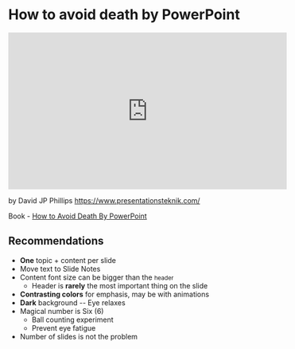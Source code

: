 # How to avoid death by PowerPoint

<iframe width="560" height="315" src="https://www.youtube.com/embed/Iwpi1Lm6dFo" frameborder="0" allow="accelerometer; autoplay; encrypted-media; gyroscope; picture-in-picture" allowfullscreen></iframe>

by David JP Phillips <https://www.presentationsteknik.com/>

Book - [How to Avoid Death By PowerPoint](https://www.amazon.com/Avoid-Death-PowerPoint-David-Phillips/dp/9995701111)

## Recommendations

- **One** topic + content per slide
- Move text to Slide Notes
- Content font size can be bigger than the <small>header</small>
  - Header is **rarely** the most important thing on the slide
- **Contrasting colors** for emphasis, may be with animations
- **Dark** background -- Eye relaxes
- Magical number is Six (6)
  - Ball counting experiment
  - Prevent eye fatigue
- Number of slides is not the problem

